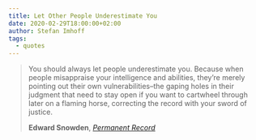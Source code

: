 ```yaml
---
title: Let Other People Underestimate You
date: 2020-02-29T18:00:00+02:00
author: Stefan Imhoff
tags:
  - quotes
---
```


> You should always let people underestimate you. Because when people misappraise your intelligence and abilities, they’re merely pointing out their own vulnerabilities–the gaping holes in their judgment that need to stay open if you want to cartwheel through later on a flaming horse, correcting the record with your sword of justice.
>
> **Edward Snowden**, _[Permanent Record](http://www.amazon.de/gp/product/152903566X?ie=UTF8&tag=stefanimhoffde-21&linkCode=as2&camp=1638&creative=6742&creativeASIN=152903566X)_
